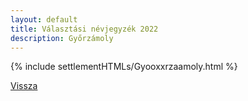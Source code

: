 ```yaml
---
layout: default
title: Választási névjegyzék 2022
description: Győrzámoly
---
```


{% include settlementHTMLs/Gyooxxrzaamoly.html %}

[Vissza](./)